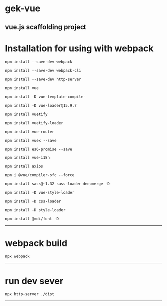 # gek-vue
vue.js scaffolding project
---
# Installation for using with webpack

`npm install --save-dev webpack`

`npm install --save-dev webpack-cli`

`npm install --save-dev http-server`

`npm install vue`

`npm install -D vue-template-compiler`

`npm install -D vue-loader@15.9.7`

`npm install vuetify`

`npm install vuetify-loader`

`npm install vue-router`

`npm install vuex --save`

`npm install es6-promise --save`

`npm install vue-i18n`

`npm install axios`

`npm i @vue/compiler-sfc --force`

`npm install sass@~1.32 sass-loader deepmerge -D`

`npm install -D vue-style-loader`

`npm install -D css-loader`

`npm install -D style-loader`

`npm install @mdi/font -D`

---
# webpack build
`npx webpack`

---
# run dev sever
`npx http-server ./dist`

---
